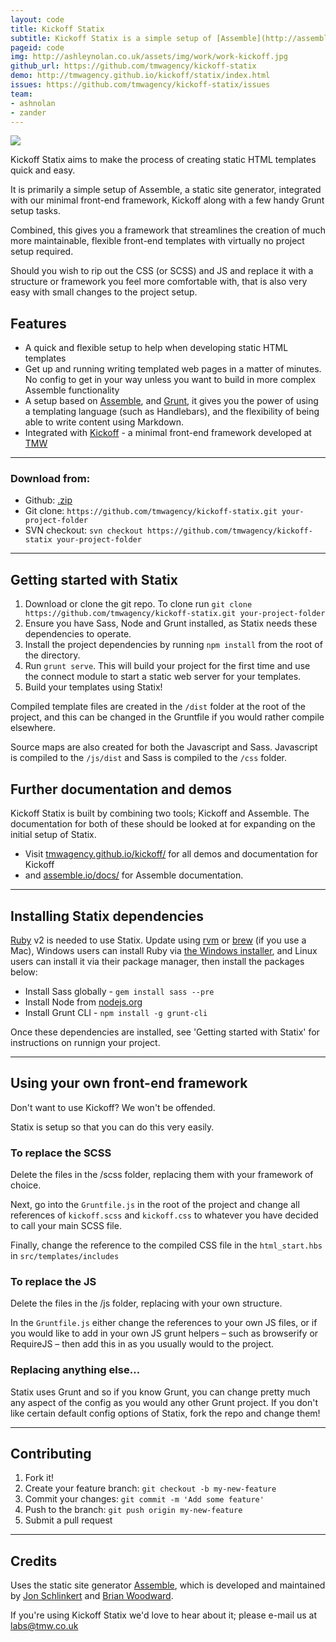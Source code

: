 ```yaml
---
layout: code
title: Kickoff Statix
subtitle: Kickoff Statix is a simple setup of [Assemble](http://assemble.io/), a static site generator, integrated with our minimal front-end framework, Kickoff, along with a few handy Grunt setup tasks.
pageid: code
img: http://ashleynolan.co.uk/assets/img/work/work-kickoff.jpg
github_url: https://github.com/tmwagency/kickoff-statix
demo: http://tmwagency.github.io/kickoff/statix/index.html
issues: https://github.com/tmwagency/kickoff-statix/issues
team:
- ashnolan
- zander
---
```


![](http://i.imgur.com/kwr16tO.jpg)

Kickoff Statix aims to make the process of creating static HTML templates quick and easy.

It is primarily a simple setup of Assemble, a static site generator, integrated with our minimal front-end framework, Kickoff along with a few handy Grunt setup tasks.

Combined, this gives you a framework that streamlines the creation of much more maintainable, flexible front-end templates with virtually no project setup required.

Should you wish to rip out the CSS (or SCSS) and JS and replace it with a structure or framework you feel more comfortable with, that is also very easy with small changes to the project setup.


## Features

* A quick and flexible setup to help when developing static HTML templates
* Get up and running writing templated web pages in a matter of minutes.  No config to get in your way unless you want to build in more complex Assemble functionality
* A setup based on [Assemble](http://assemble.io/), and [Grunt](http://gruntjs.com/), it gives you the power of using a templating language (such as Handlebars), and the flexibility of being able to write content using Markdown.
* Integrated with [Kickoff](http://tmwagency.github.io/kickoff/) - a minimal front-end framework developed at [TMW](http://www.tmw.co.uk/)

---

### Download from:

* Github: [.zip](https://github.com/tmwagency/kickoff-statix/archive/master.zip)
* Git clone: `https://github.com/tmwagency/kickoff-statix.git your-project-folder`
* SVN checkout: `svn checkout https://github.com/tmwagency/kickoff-statix your-project-folder`

---

## Getting started with Statix

1. Download or clone the git repo. To clone run `git clone https://github.com/tmwagency/kickoff-statix.git your-project-folder`
2. Ensure you have Sass, Node and Grunt installed, as Statix needs these dependencies to operate.
3. Install the project dependencies by running `npm install` from the root of the directory.
4. Run `grunt serve`.  This will build your project for the first time and use the connect module to start a static web server for your templates.
5. Build your templates using Statix!

Compiled template files are created in the `/dist` folder at the root of the project, and this can be changed in the Gruntfile if you would rather compile elsewhere.

Source maps are also created for both the Javascript and Sass. Javascript is compiled to the `/js/dist` and Sass is compiled to the `/css` folder.


## Further documentation and demos

Kickoff Statix is built by combining two tools; Kickoff and Assemble.  The documentation for both of these should be looked at for expanding on the initial setup of Statix.

*  Visit [tmwagency.github.io/kickoff/](http://tmwagency.github.io/kickoff/) for all demos and documentation for Kickoff
*  and [assemble.io/docs/](http://assemble.io/docs/) for Assemble documentation.

---

## Installing Statix dependencies

[Ruby](https://www.ruby-lang.org/en/) v2 is needed to use Statix. Update using [rvm](http://rvm.io/) or [brew](http://brew.sh) (if you use a Mac), Windows users can install Ruby via [the Windows installer](http://rubyinstaller.org/downloads/), and Linux users can install it via their package manager, then install the packages below:

* Install Sass globally - `gem install sass --pre`
* Install Node from [nodejs.org](http://nodejs.org/)
* Install Grunt CLI - `npm install -g grunt-cli`

Once these dependencies are installed, see 'Getting started with Statix' for instructions on runnign your project.

---

## Using your own front-end framework

Don't want to use Kickoff?  We won't be offended.

Statix is setup so that you can do this very easily.


### To replace the SCSS

Delete the files in the /scss folder, replacing them with your framework of choice.

Next, go into the `Gruntfile.js` in the root of the project and change all references of `kickoff.scss` and `kickoff.css` to whatever you have decided to call your main SCSS file.

Finally, change the reference to the compiled CSS file in the `html_start.hbs` in `src/templates/includes`

### To replace the JS

Delete the files in the /js folder, replacing with your own structure.

In the `Gruntfile.js` either change the references to your own JS files, or if you would like to add in your own JS grunt helpers – such as browserify or RequireJS – then add this in as you usually would to the project.

### Replacing anything else…

Statix uses Grunt and so if you know Grunt, you can change pretty much any aspect of the config as you would any other Grunt project.  If you don't like certain default config options of Statix, fork the repo and change them!


---

## Contributing

1. Fork it!
2. Create your feature branch: `git checkout -b my-new-feature`
3. Commit your changes: `git commit -m 'Add some feature'`
4. Push to the branch: `git push origin my-new-feature`
5. Submit a pull request

---

## Credits

Uses the static site generator [Assemble](https://github.com/assemble/assemble), which is developed and maintained by [Jon Schlinkert](https://github.com/jonschlinkert) and [Brian Woodward](github/doowb).

If you're using Kickoff Statix we'd love to hear about it; please e-mail us at labs@tmw.co.uk
